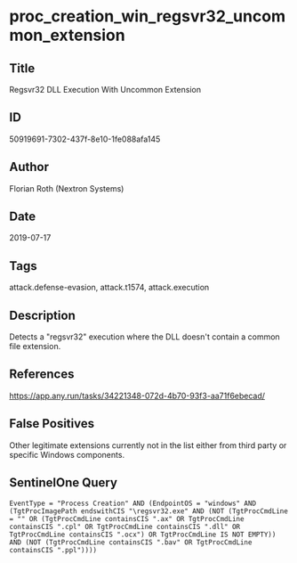 # proc_creation_win_regsvr32_uncommon_extension

## Title
Regsvr32 DLL Execution With Uncommon Extension

## ID
50919691-7302-437f-8e10-1fe088afa145

## Author
Florian Roth (Nextron Systems)

## Date
2019-07-17

## Tags
attack.defense-evasion, attack.t1574, attack.execution

## Description
Detects a "regsvr32" execution where the DLL doesn't contain a common file extension.

## References
https://app.any.run/tasks/34221348-072d-4b70-93f3-aa71f6ebecad/

## False Positives
Other legitimate extensions currently not in the list either from third party or specific Windows components.

## SentinelOne Query
```
EventType = "Process Creation" AND (EndpointOS = "windows" AND (TgtProcImagePath endswithCIS "\regsvr32.exe" AND (NOT (TgtProcCmdLine = "" OR (TgtProcCmdLine containsCIS ".ax" OR TgtProcCmdLine containsCIS ".cpl" OR TgtProcCmdLine containsCIS ".dll" OR TgtProcCmdLine containsCIS ".ocx") OR TgtProcCmdLine IS NOT EMPTY)) AND (NOT (TgtProcCmdLine containsCIS ".bav" OR TgtProcCmdLine containsCIS ".ppl"))))

```